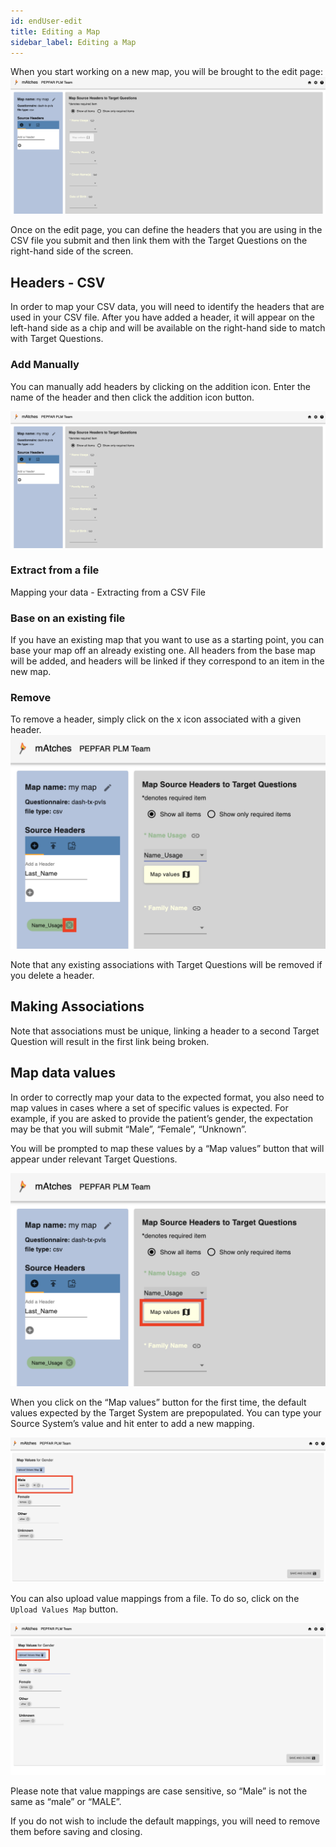 ```yaml
---
id: endUser-edit
title: Editing a Map
sidebar_label: Editing a Map
---
```


When you start working on a new map, you will be brought to the edit page:
![](/img/endUser/edit/edit-screen.png)

Once on the edit page, you can define the headers that you are using in the CSV file you submit and then link them with the Target Questions on the right-hand side of the screen. 

## Headers - CSV

In order to map your CSV data, you will need to identify the headers that are used in your CSV file. After you have added a header, it will appear on the left-hand side as a chip and will be available on the right-hand side to match with Target Questions. 

### Add Manually

You can manually add headers by clicking on the addition icon. Enter the name of the header and then click the addition icon button.

![](/img/endUser/edit/edit-screen.png)

### Extract from a file

Mapping your data - Extracting from a CSV File

### Base on an existing file

If you have an existing map that you want to use as a starting point, you can base your map off an already existing one. All headers from the base map will be added, and headers will be linked if they correspond to an item in the new map.

### Remove

To remove a header, simply click on the x icon associated with a given header.
![](/img/endUser/edit/remove-header-csv.png)

Note that any existing associations with Target Questions will be removed if you delete a header.

## Making Associations

Note that associations must be unique, linking a header to a second Target Question will result in the first link being broken.

## Map data values

In order to correctly map your data to the expected format, you also need to map values in cases where a set of specific values is expected. For example, if you are asked to provide the patient’s gender, the expectation may be that you will submit “Male”, “Female”, “Unknown”. 

You will be prompted to map these values by a “Map values” button that will appear under relevant Target Questions.

![](/img/endUser/edit/map-values-button.png)

When you click on the “Map values” button for the first time, the default values expected by the Target System are prepopulated. You can type your Source System’s value and hit enter to add a new mapping. 

![](/img/endUser/edit/map-values-screen.png)

You can also upload value mappings from a file. To do so, click on the `Upload Values Map` button.

![](/img/endUser/edit/map-values-upload-button.png)

Please note that value mappings are case sensitive, so “Male” is not the same as “male” or “MALE”. 

If you do not wish to include the default mappings, you will need to remove them before saving and closing.

